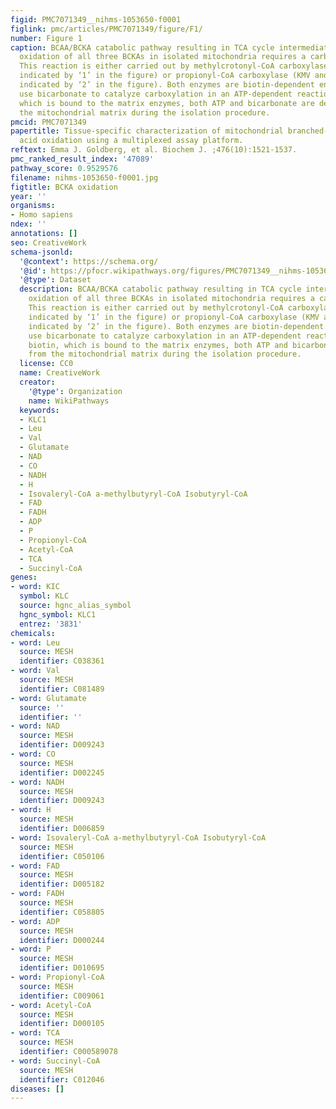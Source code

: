 ```yaml
---
figid: PMC7071349__nihms-1053650-f0001
figlink: pmc/articles/PMC7071349/figure/F1/
number: Figure 1
caption: BCAA/BCKA catabolic pathway resulting in TCA cycle intermediates. Complete
  oxidation of all three BCKAs in isolated mitochondria requires a carboxylase reaction.
  This reaction is either carried out by methylcrotonyl-CoA carboxylase (KIC; reaction
  indicated by ‘1’ in the figure) or propionyl-CoA carboxylase (KMV and KIV; reaction
  indicated by ‘2’ in the figure). Both enzymes are biotin-dependent enzymes that
  use bicarbonate to catalyze carboxylation in an ATP-dependent reaction. Unlike biotin,
  which is bound to the matrix enzymes, both ATP and bicarbonate are depleted from
  the mitochondrial matrix during the isolation procedure.
pmcid: PMC7071349
papertitle: Tissue-specific characterization of mitochondrial branched-chain keto
  acid oxidation using a multiplexed assay platform.
reftext: Emma J. Goldberg, et al. Biochem J. ;476(10):1521-1537.
pmc_ranked_result_index: '47089'
pathway_score: 0.9529576
filename: nihms-1053650-f0001.jpg
figtitle: BCKA oxidation
year: ''
organisms:
- Homo sapiens
ndex: ''
annotations: []
seo: CreativeWork
schema-jsonld:
  '@context': https://schema.org/
  '@id': https://pfocr.wikipathways.org/figures/PMC7071349__nihms-1053650-f0001.html
  '@type': Dataset
  description: BCAA/BCKA catabolic pathway resulting in TCA cycle intermediates. Complete
    oxidation of all three BCKAs in isolated mitochondria requires a carboxylase reaction.
    This reaction is either carried out by methylcrotonyl-CoA carboxylase (KIC; reaction
    indicated by ‘1’ in the figure) or propionyl-CoA carboxylase (KMV and KIV; reaction
    indicated by ‘2’ in the figure). Both enzymes are biotin-dependent enzymes that
    use bicarbonate to catalyze carboxylation in an ATP-dependent reaction. Unlike
    biotin, which is bound to the matrix enzymes, both ATP and bicarbonate are depleted
    from the mitochondrial matrix during the isolation procedure.
  license: CC0
  name: CreativeWork
  creator:
    '@type': Organization
    name: WikiPathways
  keywords:
  - KLC1
  - Leu
  - Val
  - Glutamate
  - NAD
  - CO
  - NADH
  - H
  - Isovaleryl-CoA a-methylbutyryl-CoA Isobutyryl-CoA
  - FAD
  - FADH
  - ADP
  - P
  - Propionyl-CoA
  - Acetyl-CoA
  - TCA
  - Succinyl-CoA
genes:
- word: KIC
  symbol: KLC
  source: hgnc_alias_symbol
  hgnc_symbol: KLC1
  entrez: '3831'
chemicals:
- word: Leu
  source: MESH
  identifier: C038361
- word: Val
  source: MESH
  identifier: C081489
- word: Glutamate
  source: ''
  identifier: ''
- word: NAD
  source: MESH
  identifier: D009243
- word: CO
  source: MESH
  identifier: D002245
- word: NADH
  source: MESH
  identifier: D009243
- word: H
  source: MESH
  identifier: D006859
- word: Isovaleryl-CoA a-methylbutyryl-CoA Isobutyryl-CoA
  source: MESH
  identifier: C050106
- word: FAD
  source: MESH
  identifier: D005182
- word: FADH
  source: MESH
  identifier: C058805
- word: ADP
  source: MESH
  identifier: D000244
- word: P
  source: MESH
  identifier: D010695
- word: Propionyl-CoA
  source: MESH
  identifier: C009061
- word: Acetyl-CoA
  source: MESH
  identifier: D000105
- word: TCA
  source: MESH
  identifier: C000589078
- word: Succinyl-CoA
  source: MESH
  identifier: C012046
diseases: []
---
```

